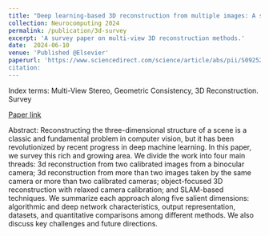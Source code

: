 ```yaml
---
title: "Deep learning-based 3D reconstruction from multiple images: A survey"
collection: Neurocomputing 2024
permalink: /publication/3d-survey
excerpt: 'A survey paper on multi-view 3D reconstruction methods.'
date:  2024-06-10
venue: 'Published @Elsevier'
paperurl: 'https://www.sciencedirect.com/science/article/abs/pii/S0925231224007896
citation: 
---
```

Index terms: Multi-View Stereo, Geometric Consistency, 3D Reconstruction. Survey

[Paper link](https://www.sciencedirect.com/science/article/abs/pii/S0925231224007896)

Abstract: Reconstructing the three-dimensional structure of a scene is 
a classic and fundamental problem in computer vision, but it has been 
revolutionized by recent progress in deep machine learning. In this paper, 
we survey this rich and growing area. We divide the work into four main 
threads: 3d reconstruction from two calibrated images from a binocular 
camera; 3d reconstruction from more than two images taken by the same 
camera or more than two calibrated cameras; object-focused 3D reconstruction 
with relaxed camera calibration; and SLAM-based techniques. We summarize each 
approach along five salient dimensions: algorithmic and deep network characteristics, 
output representation, datasets, and quantitative comparisons among different
methods. We also discuss key challenges and future directions.
